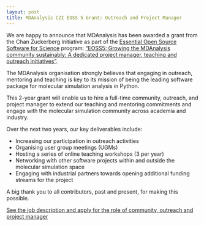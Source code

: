 ```yaml
---
layout: post
title: MDAnalysis CZI EOSS 5 Grant: Outreach and Project Manager
---
```


We are happy to announce that MDAnalysis has been awarded a grant from the Chan Zuckerberg Initiative as part of the [Essential Open Source Software for Science][] program: [“EOSS5: Growing the MDAnalysis community sustainably: A dedicated project manager, teaching and outreach initiatives”][eoss project link]. 

The MDAnalysis organisation strongly believes that engaging in outreach, mentoring and teaching is key to its mission of being the leading software package for molecular simulation analysis in Python.

This 2-year grant will enable us to hire a full-time community, outreach, and project manager to extend our teaching and mentoring commitments and engage with the molecular simulation community across academia and industry.

Over the next two years, our key deliverables include:
- Increasing our participation in outreach activities
- Organising user group meetings (UGMs)
- Hosting a series of online teaching workshops (3 per year)
- Networking with other software projects within and outside the molecular simulation space
- Engaging with industrial partners towards opening additional funding streams for the project  

A big thank you to all contributors, past and present, for making this possible.

[See the job description and apply for the role of community, outreach and project manager]({{site.data}}/MDAnalysis_Manager_Advert.pdf)

[Essential Open Source Software for Science]: https://chanzuckerberg.com/eoss/proposals/?cycle=5
[eoss project link]: https://chanzuckerberg.com/eoss/proposals/mdanalysis-outreach-and-project-manager/
